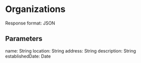 
# Organizations

Response format: JSON

## Parameters

name: String
location: String
address: String
description: String
establishedDate: Date

